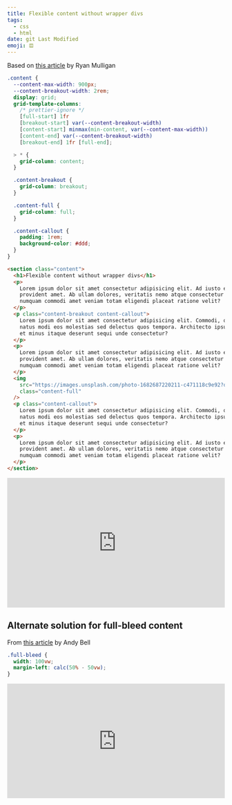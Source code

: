 ```yaml
---
title: Flexible content without wrapper divs
tags:
  - css
  - html
date: git Last Modified
emoji: 𝌞
---
```


Based on [this article](https://ryanmulligan.dev/blog/x-scrolling-centered-max-width-container/) by Ryan Mulligan

```css
.content {
  --content-max-width: 900px;
  --content-breakout-width: 2rem;
  display: grid;
  grid-template-columns:
    /* prettier-ignore */
    [full-start] 1fr
    [breakout-start] var(--content-breakout-width)
    [content-start] minmax(min-content, var(--content-max-width))
    [content-end] var(--content-breakout-width)
    [breakout-end] 1fr [full-end];

  > * {
    grid-column: content;
  }

  .content-breakout {
    grid-column: breakout;
  }

  .content-full {
    grid-column: full;
  }

  .content-callout {
    padding: 1rem;
    background-color: #ddd;
  }
}
```

```html
<section class="content">
  <h1>Flexible content without wrapper divs</h1>
  <p>
    Lorem ipsum dolor sit amet consectetur adipisicing elit. Ad iusto eligendi
    provident amet. Ab ullam dolores, veritatis nemo atque consectetur quae
    numquam commodi amet veniam totam eligendi placeat ratione velit?
  </p>
  <p class="content-breakout content-callout">
    Lorem ipsum dolor sit amet consectetur adipisicing elit. Commodi, odit rem
    natus modi eos molestias sed delectus quos tempora. Architecto ipsum ex vel
    et minus itaque deserunt sequi unde consectetur?
  </p>
  <p>
    Lorem ipsum dolor sit amet consectetur adipisicing elit. Ad iusto eligendi
    provident amet. Ab ullam dolores, veritatis nemo atque consectetur quae
    numquam commodi amet veniam totam eligendi placeat ratione velit?
  </p>
  <img
    src="https://images.unsplash.com/photo-1682687220211-c471118c9e92?q=80&w=2970&auto=format&fit=crop&ixlib=rb-4.0.3&ixid=M3wxMjA3fDF8MHxwaG90by1wYWdlfHx8fGVufDB8fHx8fA%3D%3D"
    class="content-full"
  />
  <p class="content-callout">
    Lorem ipsum dolor sit amet consectetur adipisicing elit. Commodi, odit rem
    natus modi eos molestias sed delectus quos tempora. Architecto ipsum ex vel
    et minus itaque deserunt sequi unde consectetur?
  </p>
  <p>
    Lorem ipsum dolor sit amet consectetur adipisicing elit. Ad iusto eligendi
    provident amet. Ab ullam dolores, veritatis nemo atque consectetur quae
    numquam commodi amet veniam totam eligendi placeat ratione velit?
  </p>
</section>
```

<iframe height="300" style="width: 100%;" scrolling="no" title="Flexible content without wrapper divs" src="https://codepen.io/mrmartineau/embed/XWOVNra?default-tab=result" frameborder="no" loading="lazy" allowtransparency="true" allowfullscreen="true">
  See the Pen <a href="https://codepen.io/mrmartineau/pen/XWOVNra">
  Flexible content without wrapper divs</a> by Zander Martineau (<a href="https://codepen.io/mrmartineau">@mrmartineau</a>)
  on <a href="https://codepen.io">CodePen</a>.
</iframe>

## Alternate solution for full-bleed content

From [this article](https://archive.hankchizljaw.com/wrote/creating-a-full-bleed-css-utility/) by Andy Bell

```css
.full-bleed {
  width: 100vw;
  margin-left: calc(50% - 50vw);
}
```

<iframe
  height="265"
  style="width: 100%;"
  scrolling="no"
  title="Piccalilli Demo - Full Bleed Utility"
  src="https://codepen.io/andybelldesign/embed/vYOJjNw?height=265&theme-id=light&default-tab=result"
  frameborder="no"
  allowtransparency="true"
  allowfullscreen="true"
>
  See the Pen{' '}
  <a href="https://codepen.io/andybelldesign/pen/vYOJjNw">
    Piccalilli Demo - Full Bleed Utility
  </a>{' '}
  by Andy Bell (<a href="https://codepen.io/andybelldesign">@andybelldesign</a>)
  on <a href="https://codepen.io">CodePen</a>.
</iframe>
